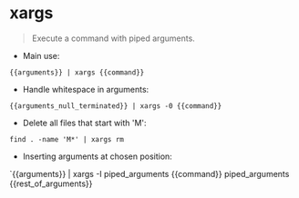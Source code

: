 # xargs

> Execute a command with piped arguments.

- Main use:

`{{arguments}} | xargs {{command}}`

- Handle whitespace in arguments:

`{{arguments_null_terminated}} | xargs -0 {{command}}`

- Delete all files that start with 'M':

`find . -name 'M*' | xargs rm`

- Inserting arguments at chosen position:

`{{arguments}} | xargs -I piped_arguments {{command}} piped_arguments {{rest_of_arguments}}
